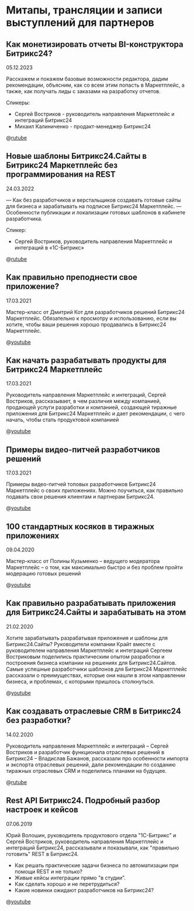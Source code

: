 # Митапы, трансляции и записи выступлений для партнеров

## Как монетизировать отчеты BI-конструктора Битрикс24?

05.12.2023

Расскажем и покажем базовые возможности редактора, дадим рекомендации, объясним, как со всем этим попасть в Маркетплейс, а также, как получать лиды с заказами на разработку отчетов.

Спикеры:

- Сергей Востриков - руководитель направления Маркетплейс и интеграций Битрикс24
- Михаил Калиниченко - продакт-менеджер Битрикс24

@[rutube](https://rutube.ru/video/private/12dc50432cc600f718363ade6158ee88/?p=W89iRB1VcT8hNhBOHtlB_w)

## Новые шаблоны Битрикс24.Сайты в Битрикс24 Маркетплейс без программирования на REST

24.03.2022

— Как без разработчиков и верстальщиков создавать готовые сайты для бизнеса и зарабатывать на подписке Битрикс24 Маркетплейс.
— Особенности публикации и локализации готовых шаблонов в кабинете разработчика.

Спикер:

- Сергей Востриков, руководитель направления Маркетплейс и интеграций в «1С-Битрикс»

@[rutube](https://rutube.ru/video/private/01276255f5e2a18767674547eee0bb52/?p=-15Fcvs2SnjwYMHRTjCVAQ)

## Как правильно преподнести свое приложение?

17.03.2021

Мастер-класс от Дмитрий Кот для разработчиков решений Битрикс24 Маркетплейс. Обязательно к просмотру и использованию, если вы хотите, чтобы ваши решения хорошо продавались в Битрикс24 Маркетплейс.

@[youtube](https://www.youtube.com/watch?v=b1hzzCgHv-4)

## Как начать разрабатывать продукты для Битрикс24 Маркетплейс

17.03.2021

Руководитель направления Маркетплейс и интеграций, Сергей Востриков, рассказывает, в чем различия между компанией, продающей услуги разработки и компанией, создающей тиражные приложения для Битрикс24 Маркетплейс и дает рекомендации, с чего начать, чтобы стать продуктовой компанией

@[youtube](https://www.youtube.com/watch?v=OJf26mD72Sc)

## Примеры видео-питчей разработчиков решений

17.03.2021

Примеры видео-питчей топовых разработчиков Битрикс24 Маркетплейс о своих приложениях. Можно поучиться, как правильно подавать свои решения клиентам и партнерам Битрикс24.

@[youtube](https://www.youtube.com/watch?v=io7mmSuhaoc)

## 100 стандартных косяков в тиражных приложениях

09.04.2020

Мастер-класс от Полины Кузьменко – ведущего модератора Маркетплейс – о том, как максимально быстро и без проблем пройти модерацию готовых решений

@[youtube](https://www.youtube.com/watch?v=_Uo-AzZbkYk)

## Как правильно разрабатывать приложения для Битрикс24.Сайты и зарабатывать на этом

21.02.2020

Хотите зарабатывать разрабатывая приложения и шаблоны для Битрикс24.Сайты? Руководители компании Крайт вместе с руководителем направления Маркетплейс и интеграций Сергеем Востриковым поделились практическим опытом разработки и построения бизнеса компании на решениях для Битрикс24.Сайтов. Самые успешные разработчики шаблонов для Битрикс24 Маркетплейс рассказали о преимуществах, которые они нашли в этом направлении бизнеса, и проблемах, с которыми пришлось столкнуться.

@[youtube](https://www.youtube.com/watch?v=yvtO2JJpIFg)

## Как создавать отраслевые CRM в Битрикс24 без разработки?

14.02.2020

Руководитель направления Маркетплейс и интеграций – Сергей Востриков и разработчик функционала отраслевых решений в Битрикс24 – Владислав Бажанов, рассказали про особенности импорта и экспорта отраслевых решений, дали рекомендации по созданию тиражных отраслевых CRM и поделились планами на будущее.

@[rutube](https://rutube.ru/video/private/d87dee62968740a4e14ea8f636a20979/?p=Z75yQBDal1wXRXe5RwsGKw)

## Rest API Битрикс24. Подробный разбор настроек и кейсов

07.06.2019

Юрий Волошин, руководитель продуктового отдела "1С-Битрикс" и Сергей Востриков, руководитель направления Маркетплейс и интеграций Битрикс24, рассказывали и показывали, как "правильно готовить" REST в Битрикс24.

- Как решать практические задачи бизнеса по автоматизации при помощи REST и не только?
- Живые кейсы интеграции прямо "в студии".
- Как сделать хорошо и не перетрудиться?
- Какие новинки ожидают разработчиков на Битрикс24?

@[youtube](https://www.youtube.com/watch?v=HshYK2Qdn0M)
